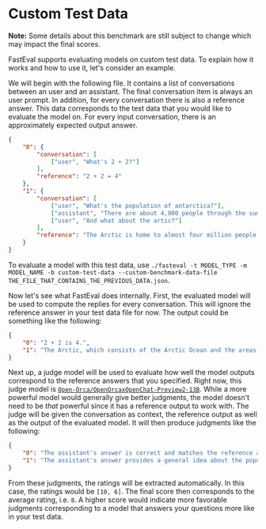 # Custom Test Data

**Note:** Some details about this benchmark are still subject to change which may impact the final scores.

FastEval supports evaluating models on custom test data. To explain how it works and how to use it, let's consider an example.

We will begin with the following file.
It contains a list of conversations between an user and an assistant.
The final conversation item is always an user prompt.
In addition, for every conversation there is also a reference answer.
This data corresponds to the test data that you would like to evaluate the model on.
For every input conversation, there is an approximately expected output answer.

```json
{
    "0": {
        "conversation": [
            ["user", "What's 2 + 2?"]
        ],
        "reference": "2 + 2 = 4"
    },
    "1": {
        "conversation": [
            ["user", "What's the population of antarctica?"],
            ["assistant", "There are about 4,000 people through the summer months and about 1,000 overwinter each year."],
            ["user", "And what about the artic?"]
        ],
        "reference": "The Arctic is home to almost four million people today - Indigenous Peoples, more recent arrivals, hunters and herders living on the land and city dwellers. Roughly 10 percent of the inhabitants are Indigenous and many of their peoples distinct to the Arctic."
    }
}
```

To evaluate a model with this test data, use `./fasteval -t MODEL_TYPE -m MODEL_NAME -b custom-test-data --custom-benchmark-data-file THE_FILE_THAT_CONTAINS_THE_PREVIOUS_DATA.json`.

Now let's see what FastEval does internally.
First, the evaluated model will be used to compute the replies for every conversation.
This will ignore the reference answer in your test data file for now.
The output could be something like the following:

```json
{
    "0": "2 + 2 is 4.",
    "1": "The Arctic, which consists of the Arctic Ocean and the areas surrounding it, does not have a specific population figure. However, the region is home to various indigenous people such as Inuits, S\u00e1mi, and others, and there are also small settlements in countries bordering the Arctic like Russia, Norway, Greenland, and Canada. The total population of the Arctic regions is relatively small in comparison to the rest of the world."
}
```

Next up, a judge model will be used to evaluate how well the model outputs correspond to the reference answers that you specified.
Right now, this judge model is [`Open-Orca/OpenOrcaxOpenChat-Preview2-13B`](https://huggingface.co/Open-Orca/OpenOrcaxOpenChat-Preview2-13B).
While a more powerful model would generally give better judgments, the model doesn't need to be _that_ powerful since it has a reference output to work with.
The judge will be given the conversation as context, the reference output as well as the output of the evaluated model.
It will then produce judgments like the following:

```json
{
    "0": "The assistant's answer is correct and matches the reference answer. The assistant provided the correct answer to the user question, which is 4. Therefore, the final rating is:\n\nRating: [[10]]",
    "1": "The assistant's answer provides a general idea about the population of the Arctic, mentioning that it does not have a specific population figure and that it is home to various indigenous people and small settlements in countries bordering the Arctic. However, the reference answer provides a more specific and accurate number, stating that there are almost four million people living in the Arctic.\n\nThe assistant's answer is not entirely incorrect, but it lacks the specificity and accuracy of the reference answer. Therefore, I would rate the response as:\n\nRating: [[6]]"
}
```

From these judgments, the ratings will be extracted automatically. In this case, the ratings would be `[10, 6]`. The final score then corresponds to the average rating, i.e. `8`. A higher score would indicate more favorable judgments corresponding to a model that answers your questions more like in your test data.
